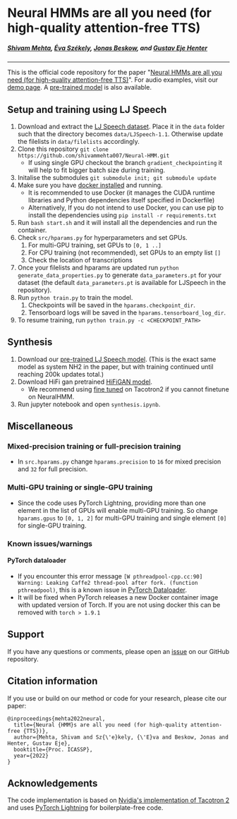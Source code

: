 # Neural HMMs are all you need (for high-quality attention-free TTS)
##### [Shivam Mehta][shivam_profile], [Éva Székely][eva_profile], [Jonas Beskow][jonas_profile], and [Gustav Eje Henter][gustav_profile]
---

[paper_link]: https://arxiv.org/abs/2108.13320
[shivam_profile]: https://www.kth.se/profile/smehta
[eva_profile]: https://www.kth.se/profile/szekely
[jonas_profile]: https://www.kth.se/profile/beskow
[gustav_profile]: https://people.kth.se/~ghe/
[demo_page]: https://shivammehta007.github.io/Neural-HMM/
[ljspeech_link]: https://keithito.com/LJ-Speech-Dataset/
[github_link]: https://github.com/shivammehta007/Neural-HMM.git
[github_new_issue_link]: https://github.com/shivammehta007/Neural-HMM/issues/new
[docker_install_link]: https://docs.docker.com/get-docker/
[tacotron2_link]: https://github.com/NVIDIA/tacotron2
[pretrained_model_link]: https://github.com/shivammehta007/Neural-HMM/releases/download/Neural-HMM/Neural-HMM.ckpt
[hifigan_all]: https://drive.google.com/drive/folders/1-eEYTB5Av9jNql0WGBlRoi-WH2J7bp5Y
[hifigan_t2]: https://drive.google.com/drive/folders/1dqpUYEYF_hH7T0rII9_VQbps45FvNBqf
[pytorch_lightning_link]: https://github.com/PyTorchLightning/pytorch-lightning
[pytorch_dataloader_issue_link]: https://github.com/pytorch/pytorch/issues/57273


This is the official code repository for the paper "[Neural HMMs are all you need (for high-quality attention-free TTS)][paper_link]". For audio examples, visit our [demo page][demo_page]. A [pre-trained model][pretrained_model_link] is also available.


## Setup and training using LJ Speech
1. Download and extract the [LJ Speech dataset][ljspeech_link]. Place it in the `data` folder such that the directory becomes `data/LJSpeech-1.1`. Otherwise update the filelists in `data/filelists` accordingly.
2. Clone this repository ```git clone https://github.com/shivammehta007/Neural-HMM.git``` 
   * If using single GPU checkout the branch ```gradient_checkpointing``` it will help to fit bigger batch size during training.
3. Initalise the submodules ```git submodule init; git submodule update```
4. Make sure you have [docker installed][docker_install_link] and running.
    * It is recommended to use Docker (it manages the CUDA runtime libraries and Python dependencies itself specified in Dockerfile)
    * Alternatively, If you do not intend to use Docker, you can use pip to install the dependencies using ```pip install -r requirements.txt``` 
5. Run ``bash start.sh`` and it will install all the dependencies and run the container.
6. Check `src/hparams.py` for hyperparameters and set GPUs.
    1. For multi-GPU training, set GPUs to ```[0, 1 ..]```
    2. For CPU training (not recommended), set GPUs to an empty list ```[]```
    3. Check the location of transcriptions
7. Once your filelists and hparams are updated run `python generate_data_properties.py` to generate `data_parameters.pt` for your dataset (the default `data_parameters.pt` is available for LJSpeech in the repository).
8. Run ```python train.py``` to train the model.
    1. Checkpoints will be saved in the `hparams.checkpoint_dir`.
    2. Tensorboard logs will be saved in the `hparams.tensorboard_log_dir`.
9. To resume training, run ```python train.py -c <CHECKPOINT_PATH>```

## Synthesis
1. Download our [pre-trained LJ Speech model][pretrained_model_link]. 
(This is the exact same model as system NH2 in the paper, but with training continued until reaching 200k updates total.)
2. Download HiFi gan pretrained [HiFiGAN model][hifigan_all].
    - We recommend using [fine tuned][hifigan_t2] on Tacotron2 if you cannot finetune on NeuralHMM. 
3. Run jupyter notebook and open ```synthesis.ipynb```.


## Miscellaneous
### Mixed-precision training or full-precision training
* In ```src.hparams.py``` change ```hparams.precision``` to ```16``` for mixed precision and ```32``` for full precision.
### Multi-GPU training or single-GPU training
* Since the code uses PyTorch Lightning, providing more than one element in the list of GPUs will enable multi-GPU training. So change ```hparams.gpus``` to ```[0, 1, 2]``` for multi-GPU training and single element ```[0]``` for single-GPU training.


### Known issues/warnings

#### PyTorch dataloader
* If you encounter this error message ```[W pthreadpool-cpp.cc:90] Warning: Leaking Caffe2 thread-pool after fork. (function pthreadpool)```, this is a known issue in [PyTorch Dataloader][pytorch_dataloader_issue_link]. 
* It will be fixed when PyTorch releases a new Docker container image with updated version of Torch. If you are not using docker this can be removed with ```torch > 1.9.1```

## Support
If you have any questions or comments, please open an [issue][github_new_issue_link] on our GitHub repository.

## Citation information
If you use or build on our method or code for your research, please cite our paper:
```
@inproceedings{mehta2022neural,
  title={Neural {HMM}s are all you need (for high-quality attention-free {TTS})},
  author={Mehta, Shivam and Sz{\'e}kely, {\'E}va and Beskow, Jonas and Henter, Gustav Eje},
  booktitle={Proc. ICASSP},
  year={2022}
}
```
## Acknowledgements
The code implementation is based on [Nvidia's implementation of Tacotron 2][tacotron2_link] and uses [PyTorch Lightning][pytorch_lightning_link] for boilerplate-free code.
